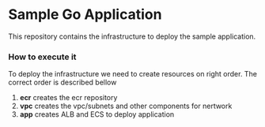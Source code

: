 # Sample Go Application

This repository contains the infrastructure to deploy the sample application.


### How to execute it

To deploy the infrastructure we need to create resources on right order. The correct order is described bellow

1. **ecr** creates the ecr repository
2. **vpc** creates the vpc/subnets and other components for nertwork
3. **app** creates ALB and ECS to deploy application
